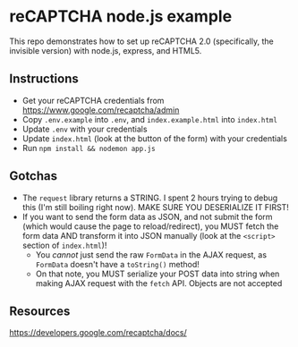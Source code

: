 # reCAPTCHA node.js example
This repo demonstrates how to set up reCAPTCHA 2.0 (specifically, the invisible version) with node.js, express, and HTML5.

## Instructions
- Get your reCAPTCHA credentials from https://www.google.com/recaptcha/admin
- Copy `.env.example` into `.env`, and `index.example.html` into `index.html`
- Update `.env` with your credentials
- Update `index.html` (look at the button of the form) with your credentials
- Run `npm install && nodemon app.js`

## Gotchas
- The `request` library returns a STRING. I spent 2 hours trying to debug this (I'm still boiling right now). MAKE SURE YOU DESERIALIZE IT FIRST!
- If you want to send the form data as JSON, and not submit the form (which would cause the page to reload/redirect), you MUST fetch the form data AND transform it into JSON manually (look at the `<script>` section of `index.html`)!
    - You *cannot* just send the raw `FormData` in the AJAX request, as `FormData` doesn't have a `toString()` method!
    - On that note, you MUST serialize your POST data into string when making AJAX request with the `fetch` API. Objects are not accepted

## Resources
https://developers.google.com/recaptcha/docs/
